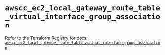 # `awscc_ec2_local_gateway_route_table_virtual_interface_group_association`

Refer to the Terraform Registry for docs: [`awscc_ec2_local_gateway_route_table_virtual_interface_group_association`](https://registry.terraform.io/providers/hashicorp/awscc/0.70.0/docs/resources/ec2_local_gateway_route_table_virtual_interface_group_association).
